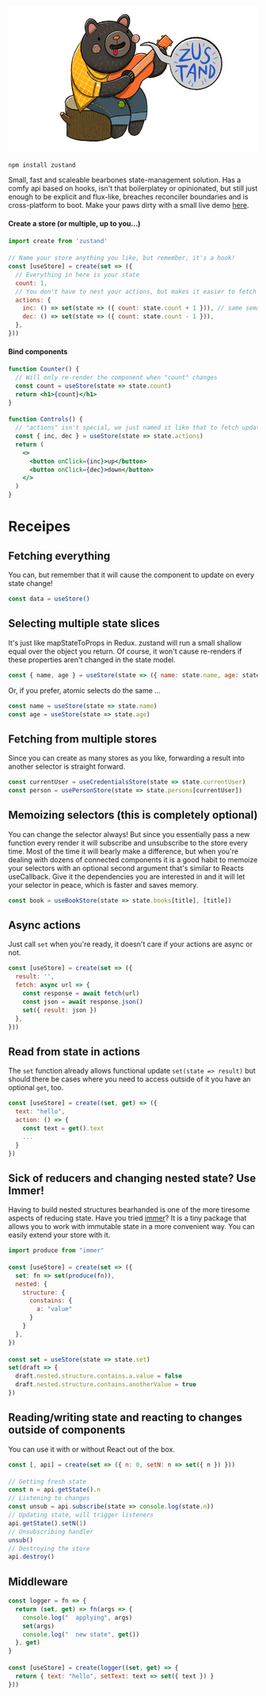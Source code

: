 <p align="center">
  <img width="700" src="bear.png" />
</p>

    npm install zustand

Small, fast and scaleable bearbones state-management solution. Has a comfy api based on hooks, isn't that boilerplatey or opinionated, but still just enough to be explicit and flux-like, breaches reconciler boundaries and is cross-platform to boot. Make your paws dirty with a small live demo [here](https://codesandbox.io/s/v8pjv251w7).

#### Create a store (or multiple, up to you...)

```jsx
import create from 'zustand'

// Name your store anything you like, but remember, it's a hook!
const [useStore] = create(set => ({
  // Everything in here is your state
  count: 1,
  // You don't have to nest your actions, but makes it easier to fetch them later on
  actions: {
    inc: () => set(state => ({ count: state.count + 1 })), // same semantics as setState
    dec: () => set(state => ({ count: state.count - 1 })),
  },
}))
```

#### Bind components

```jsx
function Counter() {
  // Will only re-render the component when "count" changes
  const count = useStore(state => state.count)
  return <h1>{count}</h1>
}

function Controls() {
  // "actions" isn't special, we just named it like that to fetch updaters easier 
  const { inc, dec } = useStore(state => state.actions)
  return (
    <>
      <button onClick={inc}>up</button>
      <button onClick={dec}>down</button>
    </>
  )
}
```

# Receipes

## Fetching everything

You can, but remember that it will cause the component to update on every state change!

```jsx
const data = useStore()
```

## Selecting multiple state slices

It's just like mapStateToProps in Redux. zustand will run a small shallow equal over the object you return. Of course, it won't cause re-renders if these properties aren't changed in the state model.

```jsx
const { name, age } = useStore(state => ({ name: state.name, age: state.age }))
```

Or, if you prefer, atomic selects do the same ...

```jsx
const name = useStore(state => state.name)
const age = useStore(state => state.age)
```

## Fetching from multiple stores

Since you can create as many stores as you like, forwarding a result into another selector is straight forward.

```jsx
const currentUser = useCredentialsStore(state => state.currentUser)
const person = usePersonStore(state => state.persons[currentUser])
```

## Memoizing selectors (this is completely optional)

You can change the selector always! But since you essentially pass a new function every render it will subscribe and unsubscribe to the store every time. Most of the time it will bearly make a difference, but when you're dealing with dozens of connected components it is a good habit to memoize your selectors with an optional second argument that's similar to Reacts useCallback. Give it the dependencies you are interested in and it will let your selector in peace, which is faster and saves memory.

```jsx
const book = useBookStore(state => state.books[title], [title])
```

## Async actions

Just call `set` when you're ready, it doesn't care if your actions are async or not.

```jsx
const [useStore] = create(set => ({
  result: '',
  fetch: async url => {
    const response = await fetch(url)
    const json = await response.json()
    set({ result: json })
  },
}))
```

## Read from state in actions

The `set` function already allows functional update `set(state => result)` but should there be cases where you need to access outside of it you have an optional `get`, too.

```jsx
const [useStore] = create((set, get) => ({
  text: "hello",
  action: () => {
    const text = get().text
    ...
  }
})
```

## Sick of reducers and changing nested state? Use Immer!

Having to build nested structures bearhanded is one of the more tiresome aspects of reducing state. Have you tried [immer](https://github.com/mweststrate/immer)? It is a tiny package that allows you to work with immutable state in a more convenient way. You can easily extend your store with it.

```jsx
import produce from "immer"

const [useStore] = create(set => ({
  set: fn => set(produce(fn)),
  nested: {
    structure: {
      constains: {
        a: "value"
      }
    }
  },
})

const set = useStore(state => state.set)
set(draft => {
  draft.nested.structure.contains.a.value = false
  draft.nested.structure.contains.anotherValue = true
})
```

## Reading/writing state and reacting to changes outside of components

You can use it with or without React out of the box.

```jsx
const [, api] = create(set => ({ n: 0, setN: n => set({ n }) }))

// Getting fresh state
const n = api.getState().n
// Listening to changes
const unsub = api.subscribe(state => console.log(state.n))
// Updating state, will trigger listeners
api.getState().setN(1)
// Unsubscribing handler
unsub()
// Destroying the store
api.destroy()
```

## Middleware

```jsx
const logger = fn => {
  return (set, get) => fn(args => {
    console.log("  applying", args)
    set(args)
    console.log("  new state", get())
  }, get)
}

const [useStore] = create(logger((set, get) => {
  return { text: "hello", setText: text => set({ text }) }
}))
```
